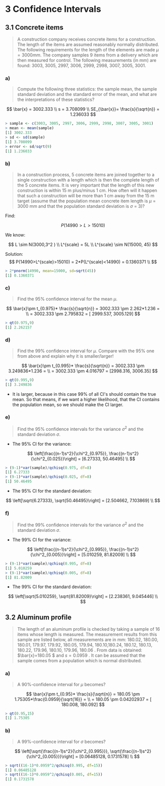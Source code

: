 # 3 Confidence Intervals

## 3.1 Concrete items

> A construction company receives concrete items for a construction. The length
> of the items are assumed reasonably normally distributed. The following requirements
> for the length of the elements are made $\mu=3000mm$. The company samples 9 items from a delivery which are then measured for control. The following measurements (in mm) are found: 3003, 3005, 2997, 3006, 2999, 2998, 3007, 3005, 3001.

### a) 

> Compute the following three statistics: the sample mean, the sample standard deviation and the standard error of the mean, and what are the interpretations of these statistics?

$$
\bar{x} = 3002.333 \\
s = 3.708099 \\
SE_{\bar{x}}= \frac{s}{\sqrt{n}} = 1.236033
$$



```r
> sample <- c(3003, 3005, 2997, 3006, 2999, 2998, 3007, 3005, 3001)
> mean <- mean(sample)
[1] 3002.333
> sd <- sd(sample)
[1] 3.708099
> error <- sd/sqrt(9)
[1] 1.236033
```

<!-- Rememeber to answer about interpretation: 
These statistics is computed from an observed sample. Page 134 --> 

### b) 

> In a construction process, 5 concrete items are joined together to a single construction with a length which is then the complete length of the 5 concrete items. It is very important that the length of this new construction is within 15 m plus/minus 1 cm. How often will it happen that such a construction will be more than 1 cm away from the 15 m target (assume that the population mean concrete item length is $\mu$ = 3000 mm and that the population standard deviation is $\sigma$ = 3)?

Find:

$$
 P(14990>L>15010)
$$

We know:

$$
L \sim N(3000,3^2 ) \\
L^{scale} = 5L \\
L^{scale} \sim N(15000, 45)
$$

Solution:
$$
P(14990>L^{scale}>15010) = 2*P(L^{scale}<14990) = 0.1360371 \\
$$

```r
> 2*pnorm(14990, mean=15000, sd=sqrt(45)) 
[1] 0.1360371
```

### c)

> Find the 95% confidence interval for the mean $\mu$.

$$
\bar{x}\pm t_{0.975}* \frac{s}{\sqrt{n}} = 3002.333 \pm 2.262*1.236 = \\
= 3002.333 \pm 2.795832 = [ 2999.537,  3005.129]
$$


```R
> qt(0.975,9)
[1] 2.262157
```

### d)

> Find the 99% confidence interval for $\mu$. Compare with the 95% one from above and explain why it is smaller/larger!


$$
\bar{x}\pm t_{0.995}* \frac{s}{\sqrt{n}} = 3002.333 \pm 3.249836*1.236 = \\
= 3002.333 \pm 4.016797 = [2998.316,  3006.35]
$$

```R
> qt(0.995,9)
[1] 3.249836
```

- It is larger, because in this case 99% of all CI's should contain the true mean. So that means, if we want a higher likelihood, that the CI contains the population mean, so we should make the CI larger. 

### e)

> Find the 95% confidence intervals for the variance $\sigma^2$ and the standard deviation $\sigma$.

- The 95% CI for the variance:

$$
\left[\frac{(n-1)s^2}{\chi^2_{0.975}}, \frac{(n-1)s^2}{\chi^2_{0.025}}\right] = [6.27333, 50.46495] \\
$$



```R
> (9-1)*var(sample)/qchisq(0.975, df=8)
[1] 6.27333
> (9-1)*var(sample)/qchisq(0.025, df=8)
[1] 50.46495
```

- The 95% CI for the standard deviation: 

$$
\left[\sqrt{6.27333}, \sqrt{50.46495}\right] = [2.504662, 7.103869] \\
$$

### f)

> Find the 99% confidence intervals for the variance $\sigma^2$ and the standard deviation $\sigma$.

- The 99% CI for the variance:

$$
\left[\frac{(n-1)s^2}{\chi^2_{0.995}}, \frac{(n-1)s^2}{\chi^2_{0.005}}\right] = [5.010259, 81.82009] \\
$$

```R
> (9-1)*var(sample)/qchisq(0.995, df=8)
[1] 5.010259
> (9-1)*var(sample)/qchisq(0.005, df=8)
[1] 81.82009
```


- The 99% CI for the standard deviation: 

$$
\left[\sqrt{5.010259}, \sqrt{81.82009}\right] = [2.238361, 9.045446] \\
$$

## 3.2 Aluminum profile

> The length of an aluminum profile is checked by taking a sample of 16 items whose length is measured. The measurement results from this sample are listed below, all measurements are in mm: 180.02, 180.00, 180.01, 179.97, 179.92, 180.05, 179.94, 180.10,180.24, 180.12, 180.13, 180.22, 179.96, 180.10, 179.96, 180.06 . From data is obtained: $\bar{x}=180.05 $ and $s = 0.0959$ . It can be assumed that the sample comes from a population which is normal distributed.

### a) 

> A 90%-confidence interval for $\mu$ becomes?

$$
\bar{x}\pm t_{0.95}* \frac{s}{\sqrt{n}} = 180.05 \pm 1.75305*\frac{0.0959}{\sqrt{16}} = \\
= 180.05 \pm 0.04202937 = [ 180.008,  180.092]
$$



```R
> qt(0.95,15)
[1] 1.75305
```

### b)

> A 99%-confidence interval for $\sigma$ becomes?

$$
\left[\sqrt{\frac{(n-1)s^2}{\chi^2_{0.995}}}, \sqrt{\frac{(n-1)s^2}{\chi^2_{0.005}}}\right] = [0.06485128, 0.1731578] \\
$$

```R
> sqrt((16-1)*0.0959^2/qchisq(0.995, df=15))
[1] 0.06485128
> sqrt((16-1)*0.0959^2/qchisq(0.005, df=15))
[1] 0.1731578
```

